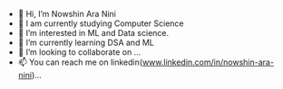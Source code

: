 - 👋 Hi, I’m Nowshin Ara Nini
- 📒 I am currently studying Computer Science
- 👀 I’m interested in ML and Data science.
- 🌱 I’m currently learning DSA and ML
- 💞️ I’m looking to collaborate on ...
- 📫 You can reach me on linkedin(www.linkedin.com/in/nowshin-ara-nini)...


<!---
Nowshin-Ara-Nini/Nowshin-Ara-Nini is a ✨ special ✨ repository because its `README.md` (this file) appears on your GitHub profile.
You can click the Preview link to take a look at your changes.
--->
